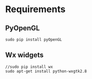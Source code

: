 # Requirements

## PyOpenGL

    sudo pip install pyOpenGL

## Wx widgets

    //sudo pip install wx
    sudo apt-get install python-wxgtk2.8
